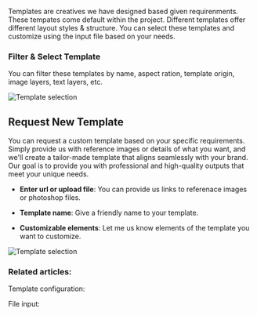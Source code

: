 Templates are creatives we have designed based given requirenments. These tempates come default within the project. Different templates offer different layout styles & structure. You can select these templates and customize using the input file based on your needs.

### Filter & Select Template

You can filter these templates by name, aspect ration, template origin, image layers, text layers, etc. 

![Template selection](../assets/template_selection.gif)

## Request New Template

You can request a custom template based on your specific requirements. Simply provide us with reference images or details of what you want, and we'll create a tailor-made template that aligns seamlessly with your brand. Our goal is to provide you with professional and high-quality outputs that meet your unique needs.

- **Enter url or upload file**: You can provide us links to referenace images or photoshop files. 

- **Template name**: Give a friendly name to your template.

- **Customizable elements**: Let me us know elements of the template you want to customize. 

![Template selection](../assets/request_template.gif) 


### Related articles:

Template configuration: 

File input: 
